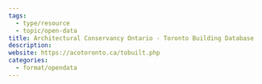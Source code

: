 ```yaml
---
tags:
  - type/resource
  - topic/open-data
title: Architectural Conservancy Ontario - Toronto Building Database
description: 
website: https://acotoronto.ca/tobuilt.php
categories:
  - format/opendata
---
```


